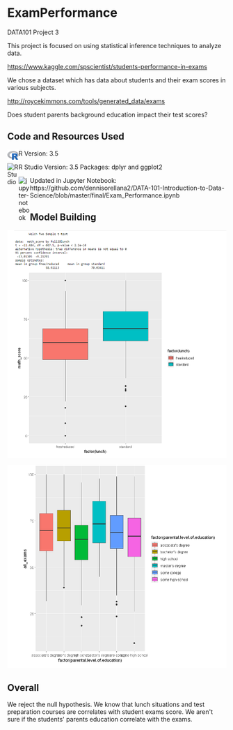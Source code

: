 # ExamPerformance
DATA101 Project 3

This project is focused on using statistical inference techniques to analyze data.

https://www.kaggle.com/spscientist/students-performance-in-exams

We chose a dataset which has data about students and their exam scores in various subjects.

http://roycekimmons.com/tools/generated_data/exams

Does student parents background education impact their test scores?

## Code and Resources Used

R Version: 3.5 <img align="left" alt="R" width="26px" src="https://raw.githubusercontent.com/github/explore/80688e429a7d4ef2fca1e82350fe8e3517d3494d/topics/r/r.png" />

R Studio Version: 3.5 <img align="left" alt="RStudio" width="26px" src="https://avatars0.githubusercontent.com/u/513560?s=200&v=4" />
Packages: dplyr and ggplot2


<img align="left" alt="jupyter-notebook" width="26px" src="https://avatars1.githubusercontent.com/u/7388996?s=200&v=4" />
Updated in Jupyter Notebook: https://github.com/dennisorellana2/DATA-101-Introduction-to-Data-Science/blob/master/final/Exam_Performance.ipynb


## Model Building 

![](math%20vs%20lunch%20factors.PNG)


![](all%20exams%20vs%20level%20of%20education.PNG)

## Overall 
We reject the null hypothesis. We know that lunch situations and test preparation courses are correlates with student exams score. We aren't sure if the students' parents education correlate with the exams.

